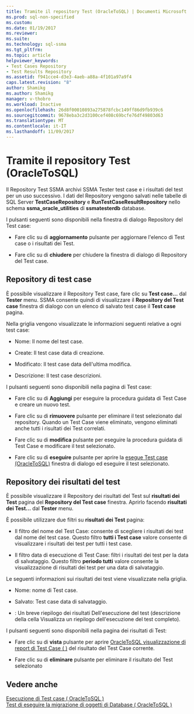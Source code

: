 ```yaml
---
title: Tramite il repository Test (OracleToSQL) | Documenti Microsoft
ms.prod: sql-non-specified
ms.custom: 
ms.date: 01/19/2017
ms.reviewer: 
ms.suite: 
ms.technology: sql-ssma
ms.tgt_pltfrm: 
ms.topic: article
helpviewer_keywords:
- Test Cases Repository
- Test Results Repository
ms.assetid: f941cce4-d3e3-4aeb-a88a-4f101a97a9f4
caps.latest.revision: "8"
author: Shamikg
ms.author: Shamikg
manager: v-thobro
ms.workload: Inactive
ms.openlocfilehash: 26d8f00010893a275878fcbc149ff86d9fb939c6
ms.sourcegitcommit: 9678eba3c2d3100cef408c69bcfe76df49803d63
ms.translationtype: MT
ms.contentlocale: it-IT
ms.lasthandoff: 11/09/2017
---
```

# <a name="using-test-repositories-oracletosql"></a>Tramite il repository Test (OracleToSQL)
Il Repository Test SSMA archivi SSMA Tester test case e i risultati del test per un uso successivo. I dati del Repository vengono salvati nelle tabelle di SQL Server **TestCaseRepository** e **RunTestCaseResultRepository** nello schema **ssma_oracle_utilities** di **ssmatesterdb** database.  
  
I pulsanti seguenti sono disponibili nella finestra di dialogo Repository del Test case:  
  
-   Fare clic su di **aggiornamento** pulsante per aggiornare l'elenco di Test case o i risultati dei Test.  
  
-   Fare clic su di **chiudere** per chiudere la finestra di dialogo di Repository del Test case.  
  
## <a name="test-cases-repository"></a>Repository di test case  
È possibile visualizzare il Repository Test case, fare clic su **Test case...** dal **Tester** menu. SSMA consente quindi di visualizzare il **Repository del Test case** finestra di dialogo con un elenco di salvato test case il **Test case** pagina.  
  
Nella griglia vengono visualizzate le informazioni seguenti relative a ogni test case:  
  
-   Nome: Il nome del test case.  
  
-   Create: Il test case data di creazione.  
  
-   Modificato: Il test case data dell'ultima modifica.  
  
-   Descrizione: Il test case descrizioni.  
  
I pulsanti seguenti sono disponibili nella pagina di Test case:  
  
-   Fare clic su di **Aggiungi** per eseguire la procedura guidata di Test Case e creare un nuovo test.  
  
-   Fare clic su di **rimuovere** pulsante per eliminare il test selezionato dal repository. Quando un Test Case viene eliminato, vengono eliminati anche tutti i risultati dei Test correlati.  
  
-   Fare clic su di **modifica** pulsante per eseguire la procedura guidata di Test Case e modificare il test selezionato.  
  
-   Fare clic su di **eseguire** pulsante per aprire la [esegue Test case (OracleToSQL)](http://msdn.microsoft.com/en-us/fc208cdb-7373-4f6b-8f6c-cdff9d3dcd02) finestra di dialogo ed eseguire il test selezionato.  
  
## <a name="test-results-repository"></a>Repository dei risultati del test  
È possibile visualizzare il Repository dei risultati del Test sul **risultati dei Test** pagina del **Repository del Test case** finestra. Aprirlo facendo **risultati dei Test...** dal **Tester** menu.  
  
È possibile utilizzare due filtri su **risultati dei Test** pagina:  
  
-   Il filtro del nome del Test Case: consente di scegliere i risultati dei test dal nome del test case. Questo filtro **tutti i Test case** valore consente di visualizzare i risultati dei test per tutti i test case.  
  
-   Il filtro data di esecuzione di Test Case: filtri i risultati dei test per la data di salvataggio. Questo filtro **periodo tutti** valore consente la visualizzazione di risultati dei test per una data di salvataggio.  
  
Le seguenti informazioni sui risultati dei test viene visualizzate nella griglia.  
  
-   Nome: nome di Test case.  
  
-   Salvato: Test case data di salvataggio.  
  
-   : Un breve riepilogo dei risultati Dell'esecuzione del test (descrizione della cella Visualizza un riepilogo dell'esecuzione del test completo).  
  
I pulsanti seguenti sono disponibili nella pagina dei risultati di Test:  
  
-   Fare clic su di **vista** pulsante per aprire [OracleToSQL visualizzazione di report di Test Case &#40; &#41;](../../ssma/oracle/viewing-test-case-reports-oracletosql.md) del risultato del Test Case corrente.  
  
-   Fare clic su di **eliminare** pulsante per eliminare il risultato del Test selezionato  
  
## <a name="see-also"></a>Vedere anche  
[Esecuzione di Test case &#40; OracleToSQL &#41;](../../ssma/oracle/running-test-cases-oracletosql.md)  
[Test di eseguire la migrazione di oggetti di Database &#40; OracleToSQL &#41;](../../ssma/oracle/testing-migrated-database-objects-oracletosql.md)  
  
